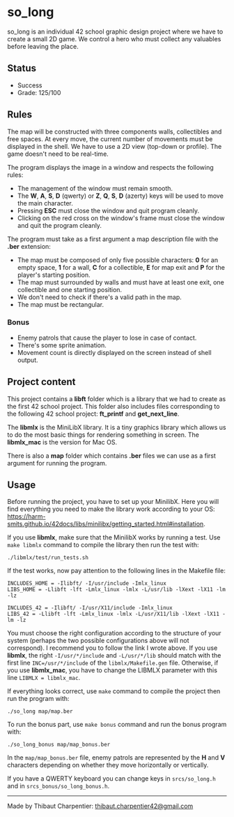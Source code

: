 # so_long

so_long is an individual 42 school graphic design project where we have to create a small 2D game. We control a hero who must collect any valuables before leaving the place.

## Status

* Success
* Grade: 125/100

## Rules

The map will be constructed with three components walls, collectibles and free spaces. At every move, the current number of movements must be displayed in the shell. We have to use a 2D view (top-down or profile). The game doesn't need to be real-time.

The program displays the image in a window and respects the following rules:
* The management of the window must remain smooth.
* The **W**, **A**, **S**, **D** (qwerty) or **Z**, **Q**, **S**, **D** (azerty) keys will be used to move the main character.
* Pressing **ESC** must close the window and quit program cleanly.
* Clicking on the red cross on the window's frame must close the window and quit the program cleanly.

The program must take as a first argument a map description file with the **.ber** extension:
* The map must be composed of only five possible characters: **0** for an empty space, **1** for a wall, **C** for a collectible, **E** for map exit and **P** for the player's starting position.
* The map must surrounded by walls and must have at least one exit, one collectible and one starting position.
* We don't need to check if there's a valid path in the map.
* The map must be rectangular.

### Bonus

* Enemy patrols that cause the player to lose in case of contact.
* There's some sprite animation.
* Movement count is directly displayed on the screen instead of shell output.

## Project content

This project contains a **libft** folder which is a library that we had to create as the first 42 school project. This folder also includes files corresponding to the following 42 school project: **ft_printf** and **get_next_line**.

The **libmlx** is the MiniLibX library. It is a tiny graphics library which allows us to do the most basic things for rendering something in screen. The **libmlx_mac** is the version for Mac OS.

There is also a **map** folder which contains **.ber** files we can use as a first argument for running the program.

## Usage

Before running the project, you have to set up your MinilibX. Here you will find everything you need to make the library work according to your OS: <https://harm-smits.github.io/42docs/libs/minilibx/getting_started.html#installation>.

If you use **libmlx**, make sure that the MinilibX works by running a test. Use ```make libmlx``` command to compile the library then run the test with:
```
./libmlx/test/run_tests.sh
```

If the test works, now pay attention to the following lines in the Makefile file:
```
INCLUDES_HOME = -Ilibft/ -I/usr/include -Imlx_linux
LIBS_HOME = -Llibft -lft -Lmlx_linux -lmlx -L/usr/lib -lXext -lX11 -lm -lz

INCLUDES_42 = -Ilibft/ -I/usr/X11/include -Imlx_linux
LIBS_42 = -Llibft -lft -Lmlx_linux -lmlx -L/usr/X11/lib -lXext -lX11 -lm -lz
```
You must choose the right configuration according to the structure of your system (perhaps the two possible configurations above will not correspond). I recommend you to follow the link I wrote above.
If you use **libmlx**, the right ```-I/usr/*/include``` and ```-L/usr/*/lib``` should match with the first line ```INC=/usr/*/include``` of the ```libmlx/Makefile.gen``` file.
Otherwise, if you use **libmlx_mac**, you have to change the LIBMLX parameter with this line ```LIBMLX = libmlx_mac```.

If everything looks correct, use ```make``` command to compile the project then run the program with:
```
./so_long map/map.ber
```

To run the bonus part, use ```make bonus``` command and run the bonus program with:
```
./so_long_bonus map/map_bonus.ber
```
In the ```map/map_bonus.ber``` file, enemy patrols are represented by the **H** and **V** characters depending on whether they move horizontally or vertically.

If you have a QWERTY keyboard you can change keys in ```srcs/so_long.h``` and in ```srcs_bonus/so_long_bonus.h```.
***
Made by Thibaut Charpentier: <thibaut.charpentier42@gmail.com>
